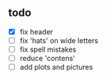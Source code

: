 ## todo

- [X] fix header
- [ ] fix 'hats' on wide letters
- [ ] fix spell mistakes
- [ ] reduce 'contens'
- [ ] add plots and pictures
